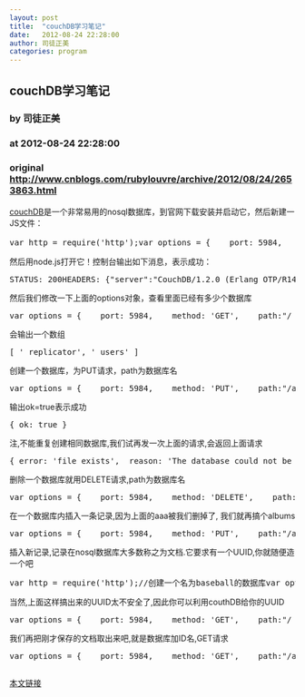 ```yaml
---
layout: post
title:  "couchDB学习笔记"
date:   2012-08-24 22:28:00
author: 司徒正美
categories: program
---
```


## couchDB学习笔记
### by 司徒正美
### at 2012-08-24 22:28:00
### original <http://www.cnblogs.com/rubylouvre/archive/2012/08/24/2653863.html>

<p><a href="http://couchdb.apache.org/">couchDB</a>是一个非常易用的nosql数据库，到官网下载安装并启动它，然后新建一JS文件：</p><pre>var http = require('http');var options = {    port: 5984,    method: 'GET', //   path:"/_all_dbs"};//这个回调果真只有一个参数，即http.createServer(function(req, res) {})var req = http.request(options, function(res) {    console.log('STATUS: ' + res.statusCode);    console.log('HEADERS: ' + JSON.stringify(res.headers));    res.setEncoding('utf8');    var body = ""    res.on('data', function (chunk) {        body += chunk    });    res.once("end", function(){        var json = JSON.parse(body);        console.log(json)    })});req.end()req.on('error', function(e) {    console.log('problem with request: ' + e.message);});</pre><p>然后用node.js打开它！控制台输出如下消息，表示成功：</p><pre>STATUS: 200HEADERS: {"server":"CouchDB/1.2.0 (Erlang OTP/R14B04)","date":"Fri, 24 Aug 201202:53:18 GMT","content-type":"text/plain; charset=utf-8","content-length":"40","cache-control":"must-revalidate"}{ couchdb: 'Welcome', version: '1.2.0' }</pre><p>然后我们修改一下上面的options对象，查看里面已经有多少个数据库</p><pre>var options = {    port: 5984,    method: 'GET',    path:"/_all_dbs"};</pre><p>会输出一个数组</p><pre>[ '_replicator', '_users' ]</pre><p>创建一个数据库，为PUT请求，path为数据库名</p><pre>var options = {    port: 5984,    method: 'PUT',    path:"/aaa"};</pre><p>输出ok=true表示成功</p><pre>{ ok: true }</pre><p>注,不能重复创建相同数据库,我们试再发一次上面的请求,会返回上面请求</p><pre>{ error: 'file_exists',  reason: 'The database could not be created, the file already exists.' }</pre><p>删除一个数据库就用DELETE请求,path为数据库名</p><pre>var options = {    port: 5984,    method: 'DELETE',    path:"/aaa"};</pre><p>在一个数据库内插入一条记录,因为上面的aaa被我们删掉了, 我们就再搞个albums</p><pre>var options = {    port: 5984,    method: 'PUT',    path:"/albums"};</pre><p>插入新记录,记录在nosql数据库大多数称之为文档.它要求有一个UUID,你就随便造一个吧</p><pre>var http = require('http');//创建一个名为baseball的数据库var options = {    port: 5984,    method: 'PUT',    path:"/albums/1"};var req = http.request(options, function(res) {    console.log('STATUS: ' + res.statusCode);    console.log('HEADERS: ' + JSON.stringify(res.headers));    res.setEncoding('utf8');    var body = ""    res.on('data', function (chunk) {        body += chunk    });    res.once("end", function(){        var json = JSON.parse(body);        console.log(json)    })});req.setHeader("Content-Type", "application/json")//这时请补上文档内容req.write(JSON.stringify({    "title":"There is Nothing Left to Lose",    "artist":"Foo Fighters"}))req.end()req.on('error', function(e) {    console.log('problem with request: ' + e.message);});</pre><p>当然,上面这样搞出来的UUID太不安全了,因此你可以利用couthDB给你的UUID</p><pre>var options = {    port: 5984,    method: 'GET',    path:"/_uuids"};</pre><p>我们再把刚才保存的文档取出来吧,就是数据库加ID名,GET请求</p><pre>var options = {    port: 5984,    method: 'GET',    path:"/albums/1"};</pre><img src="http://www.cnblogs.com/rubylouvre/aggbug/2653863.html?type=1" width="1" height="1" alt=""><p><a href="http://www.cnblogs.com/rubylouvre/archive/2012/08/24/2653863.html">本文链接</a></p>